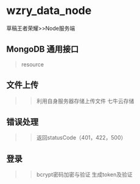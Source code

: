 # wzry_data_node
草稿王者荣耀>>Node服务端

## MongoDB 通用接口
> resource

## 文件上传
>> 利用自身服务器存储上传文件
>> 七牛云存储

## 错误处理
>> 返回statusCode（401，422，500）

## 登录
>> bcrypt密码加密与验证
>> 生成token及验证

